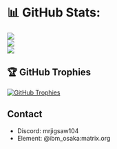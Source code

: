 # 📊 GitHub Stats:
![](https://github-readme-stats.vercel.app/api?username=0x12F&theme=dark&hide_border=false&include_all_commits=true&count_private=true)<br/>
![](https://github-readme-streak-stats.herokuapp.com/?user=0x12F&theme=dark&hide_border=false)<br/>
![](https://github-readme-stats.vercel.app/api/top-langs/?username=0x12F&theme=dark&hide_border=false&include_all_commits=true&count_private=true&layout=compact)

## 🏆 GitHub Trophies
[![GitHub Trophies](https://github-profile-trophy.vercel.app/?username=0x12F&theme=radical)](https://github.com/ryo-ma/github-profile-trophy)

## Contact

- Discord: mrjigsaw104
- Element: @ibm_osaka:matrix.org
